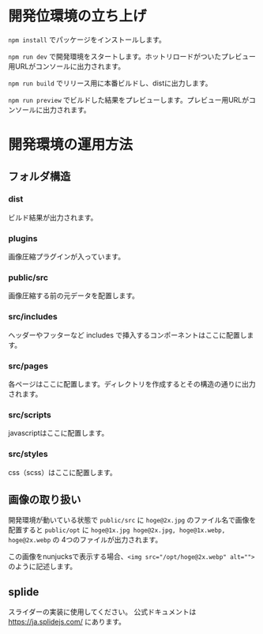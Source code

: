 # 開発位環境の立ち上げ

`npm install` でパッケージをインストールします。

`npm run dev` で開発環境をスタートします。ホットリロードがついたプレビュー用URLがコンソールに出力されます。

`npm run build` でリリース用に本番ビルドし、distに出力します。

`npm run preview` でビルドした結果をプレビューします。プレビュー用URLがコンソールに出力されます。

# 開発環境の運用方法

## フォルダ構造

### dist

ビルド結果が出力されます。

### plugins

画像圧縮プラグインが入っています。

### public/src

画像圧縮する前の元データを配置します。

### src/includes

ヘッダーやフッターなど includes で挿入するコンポーネントはここに配置します。

### src/pages

各ページはここに配置します。ディレクトリを作成するとその構造の通りに出力されます。

### src/scripts

javascriptはここに配置します。

### src/styles

css（scss）はここに配置します。

## 画像の取り扱い

開発環境が動いている状態で `public/src` に `hoge@2x.jpg` のファイル名で画像を配置すると `public/opt` に `hoge@1x.jpg hoge@2x.jpg, hoge@1x.webp, hoge@2x.webp` の 4つのファイルが出力されます。

この画像をnunjucksで表示する場合、`<img src="/opt/hoge@2x.webp" alt="">` のように記述します。

## splide

スライダーの実装に使用してください。 
公式ドキュメントは https://ja.splidejs.com/ にあります。